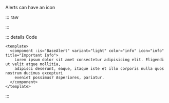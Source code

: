 Alerts can have an icon

::: raw

<ClientOnly>
  <AlertIcon />
</ClientOnly>

:::

::: details Code

```vue
<template>
  <component :is="BaseAlert" variant="light" color="info" icon="info" title="Important Info">
    Lorem ipsum dolor sit amet consectetur adipisicing elit. Eligendi ut velit atque mollitia,
    adipisci deserunt, eaque, itaque iste et illo corporis nulla quos nostrum ducimus excepturi
    eveniet possimus? Asperiores, pariatur.
  </component>
</template>
```

:::
